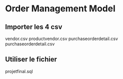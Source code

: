# Order Management Model

## Importer les 4 csv
vendor.csv
productvendor.csv
purchaseorderdetail.csv
purchaseorderdetail.csv

## Utiliser le fichier
projetfinal.sql
